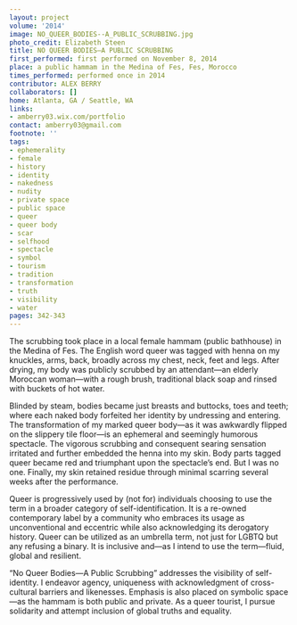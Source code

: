 ```yaml
---
layout: project
volume: '2014'
image: NO_QUEER_BODIES--A_PUBLIC_SCRUBBING.jpg
photo_credit: Elizabeth Steen
title: NO QUEER BODIES—A PUBLIC SCRUBBING
first_performed: first performed on November 8, 2014
place: a public hammam in the Medina of Fes, Fes, Morocco
times_performed: performed once in 2014
contributor: ALEX BERRY
collaborators: []
home: Atlanta, GA / Seattle, WA
links:
- amberry03.wix.com/portfolio
contact: amberry03@gmail.com
footnote: ''
tags:
- ephemerality
- female
- history
- identity
- nakedness
- nudity
- private space
- public space
- queer
- queer body
- scar
- selfhood
- spectacle
- symbol
- tourism
- tradition
- transformation
- truth
- visibility
- water
pages: 342-343
---
```


The scrubbing took place in a local female hammam (public bathhouse) in the Medina of Fes. The English word queer was tagged with henna on my knuckles, arms, back, broadly across my chest, neck, feet and legs. After drying, my body was publicly scrubbed by an attendant—an elderly Moroccan woman—with a rough brush, traditional black soap and rinsed with buckets of hot water.

Blinded by steam, bodies became just breasts and buttocks, toes and teeth; where each naked body forfeited her identity by undressing and entering. The transformation of my marked queer body—as it was awkwardly flipped on the slippery tile floor—is an ephemeral and seemingly humorous spectacle. The vigorous scrubbing and consequent searing sensation irritated and further embedded the henna into my skin. Body parts tagged queer became red and triumphant upon the spectacle’s end. But I was no one. Finally, my skin retained residue through minimal scarring several weeks after the performance.

Queer is progressively used by (not for) individuals choosing to use the term in a broader category of self-identification. It is a re-owned contemporary label by a community who embraces its usage as unconventional and eccentric while also acknowledging its derogatory history. Queer can be utilized as an umbrella term, not just for LGBTQ but any refusing a binary. It is inclusive and—as I intend to use the term—fluid, global and resilient.

“No Queer Bodies—A Public Scrubbing” addresses the visibility of self-identity. I endeavor agency, uniqueness with acknowledgment of cross-cultural barriers and likenesses. Emphasis is also placed on symbolic space—as the hammam is both public and private. As a queer tourist, I pursue solidarity and attempt inclusion of global truths and equality.
